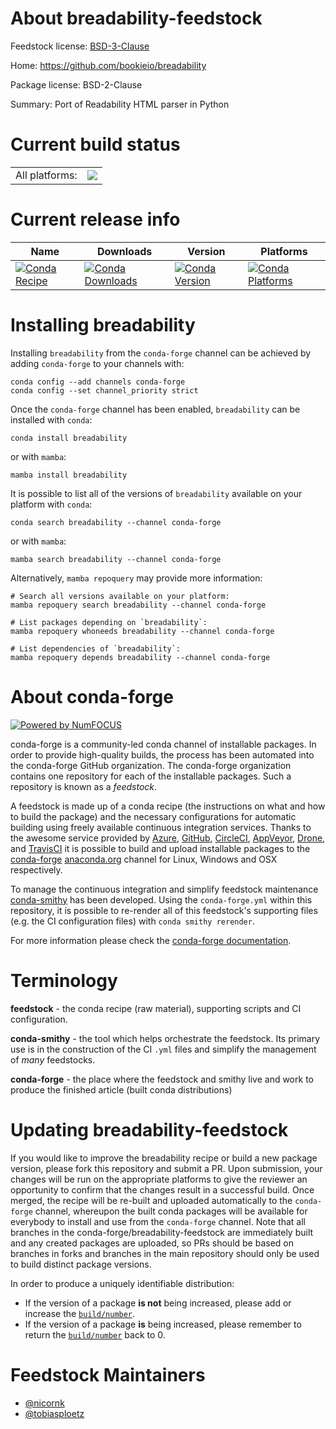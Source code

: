 About breadability-feedstock
============================

Feedstock license: [BSD-3-Clause](https://github.com/conda-forge/breadability-feedstock/blob/main/LICENSE.txt)

Home: https://github.com/bookieio/breadability

Package license: BSD-2-Clause

Summary: Port of Readability HTML parser in Python

Current build status
====================


<table><tr><td>All platforms:</td>
    <td>
      <a href="https://dev.azure.com/conda-forge/feedstock-builds/_build/latest?definitionId=13202&branchName=main">
        <img src="https://dev.azure.com/conda-forge/feedstock-builds/_apis/build/status/breadability-feedstock?branchName=main">
      </a>
    </td>
  </tr>
</table>

Current release info
====================

| Name | Downloads | Version | Platforms |
| --- | --- | --- | --- |
| [![Conda Recipe](https://img.shields.io/badge/recipe-breadability-green.svg)](https://anaconda.org/conda-forge/breadability) | [![Conda Downloads](https://img.shields.io/conda/dn/conda-forge/breadability.svg)](https://anaconda.org/conda-forge/breadability) | [![Conda Version](https://img.shields.io/conda/vn/conda-forge/breadability.svg)](https://anaconda.org/conda-forge/breadability) | [![Conda Platforms](https://img.shields.io/conda/pn/conda-forge/breadability.svg)](https://anaconda.org/conda-forge/breadability) |

Installing breadability
=======================

Installing `breadability` from the `conda-forge` channel can be achieved by adding `conda-forge` to your channels with:

```
conda config --add channels conda-forge
conda config --set channel_priority strict
```

Once the `conda-forge` channel has been enabled, `breadability` can be installed with `conda`:

```
conda install breadability
```

or with `mamba`:

```
mamba install breadability
```

It is possible to list all of the versions of `breadability` available on your platform with `conda`:

```
conda search breadability --channel conda-forge
```

or with `mamba`:

```
mamba search breadability --channel conda-forge
```

Alternatively, `mamba repoquery` may provide more information:

```
# Search all versions available on your platform:
mamba repoquery search breadability --channel conda-forge

# List packages depending on `breadability`:
mamba repoquery whoneeds breadability --channel conda-forge

# List dependencies of `breadability`:
mamba repoquery depends breadability --channel conda-forge
```


About conda-forge
=================

[![Powered by
NumFOCUS](https://img.shields.io/badge/powered%20by-NumFOCUS-orange.svg?style=flat&colorA=E1523D&colorB=007D8A)](https://numfocus.org)

conda-forge is a community-led conda channel of installable packages.
In order to provide high-quality builds, the process has been automated into the
conda-forge GitHub organization. The conda-forge organization contains one repository
for each of the installable packages. Such a repository is known as a *feedstock*.

A feedstock is made up of a conda recipe (the instructions on what and how to build
the package) and the necessary configurations for automatic building using freely
available continuous integration services. Thanks to the awesome service provided by
[Azure](https://azure.microsoft.com/en-us/services/devops/), [GitHub](https://github.com/),
[CircleCI](https://circleci.com/), [AppVeyor](https://www.appveyor.com/),
[Drone](https://cloud.drone.io/welcome), and [TravisCI](https://travis-ci.com/)
it is possible to build and upload installable packages to the
[conda-forge](https://anaconda.org/conda-forge) [anaconda.org](https://anaconda.org/)
channel for Linux, Windows and OSX respectively.

To manage the continuous integration and simplify feedstock maintenance
[conda-smithy](https://github.com/conda-forge/conda-smithy) has been developed.
Using the ``conda-forge.yml`` within this repository, it is possible to re-render all of
this feedstock's supporting files (e.g. the CI configuration files) with ``conda smithy rerender``.

For more information please check the [conda-forge documentation](https://conda-forge.org/docs/).

Terminology
===========

**feedstock** - the conda recipe (raw material), supporting scripts and CI configuration.

**conda-smithy** - the tool which helps orchestrate the feedstock.
                   Its primary use is in the construction of the CI ``.yml`` files
                   and simplify the management of *many* feedstocks.

**conda-forge** - the place where the feedstock and smithy live and work to
                  produce the finished article (built conda distributions)


Updating breadability-feedstock
===============================

If you would like to improve the breadability recipe or build a new
package version, please fork this repository and submit a PR. Upon submission,
your changes will be run on the appropriate platforms to give the reviewer an
opportunity to confirm that the changes result in a successful build. Once
merged, the recipe will be re-built and uploaded automatically to the
`conda-forge` channel, whereupon the built conda packages will be available for
everybody to install and use from the `conda-forge` channel.
Note that all branches in the conda-forge/breadability-feedstock are
immediately built and any created packages are uploaded, so PRs should be based
on branches in forks and branches in the main repository should only be used to
build distinct package versions.

In order to produce a uniquely identifiable distribution:
 * If the version of a package **is not** being increased, please add or increase
   the [``build/number``](https://docs.conda.io/projects/conda-build/en/latest/resources/define-metadata.html#build-number-and-string).
 * If the version of a package **is** being increased, please remember to return
   the [``build/number``](https://docs.conda.io/projects/conda-build/en/latest/resources/define-metadata.html#build-number-and-string)
   back to 0.

Feedstock Maintainers
=====================

* [@nicornk](https://github.com/nicornk/)
* [@tobiasploetz](https://github.com/tobiasploetz/)

